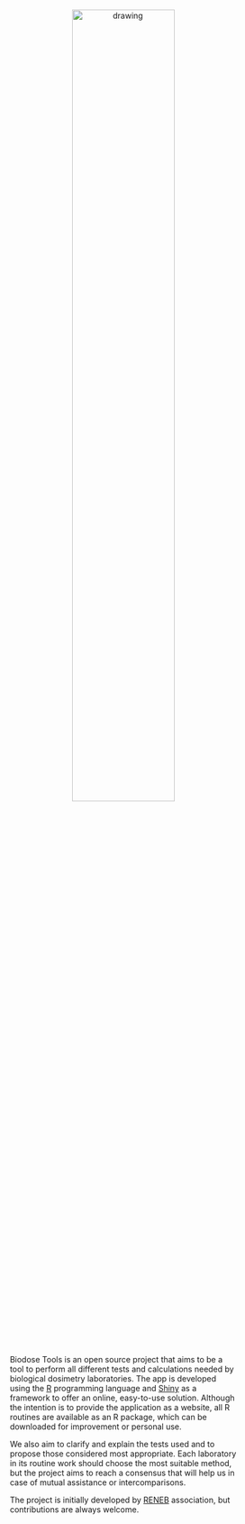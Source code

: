 <br>

<p align="center">
  <img src="app/www/home.svg" alt="drawing" style="max-width: 500px; width: 60%;"/>
</p>

<br>

<p style="padding-left: 10%; padding-right: 10%;">
  Biodose Tools is an open source project that aims to be a tool to perform all different tests and calculations needed by biological dosimetry laboratories. The app is developed using the <a href="https://www.r-project.org/about.html">R</a> programming language and <a href="https://shiny.rstudio.com/">Shiny</a> as a framework to offer an online, easy-to-use solution. Although the intention is to provide the application as a website, all R routines are available as an R package, which can be downloaded for improvement or personal use.
</p>

<p style="padding-left: 10%; padding-right: 10%;">
  We also aim to clarify and explain the tests used and to propose those considered most appropriate. Each laboratory in its routine work should choose the most suitable method, but the project aims to reach a consensus that will help us in case of mutual assistance or intercomparisons.
</p>

<p style="padding-left: 10%; padding-right: 10%;">
  The project is initially developed by <a href="https://www.reneb.net/">RENEB</a> association, but contributions are always welcome.
</p>

<div style="height: 10px;">
  <br>
</div>
